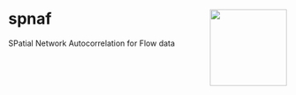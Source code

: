 # spnaf <img src="man/figures/logo.png" align="right" height="139" />
SPatial Network Autocorrelation for Flow data
